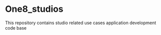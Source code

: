 # One8_studios
This repository contains studio related use cases application development code base 
